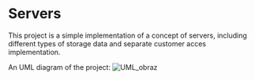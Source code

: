 # Servers

This project is a simple implementation of a concept of servers, including different types of storage data and separate customer acces implementation.

An UML diagram of the project:
![UML_obraz](https://user-images.githubusercontent.com/75940256/118339991-c42d1c80-b51a-11eb-966a-ea104f5edd7f.png)
